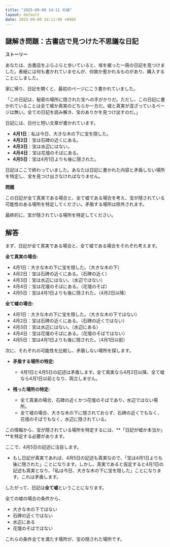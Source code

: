 ```yaml
---
title: "2025-09-08 14:11 の謎"
layout: default
date: 2025-09-08 14:11:00 +0900
---
```

## 謎解き問題：古書店で見つけた不思議な日記

**ストーリー**

あなたは、古書店をぶらぶらと歩いていると、埃を被った一冊の日記を見つけました。表紙には何も書かれていませんが、何故か惹かれるものがあり、購入することにしました。

家に帰り、日記を開くと、最初のページにこう書かれていました。

「この日記は、秘密の場所に隠された宝への手がかりだ。ただし、この日記に書かれていることは全て嘘か真実のどちらか一方だ。嘘と真実が混ざっているページは無い。全ての日記を読み解き、宝のありかを見つけ出すのだ。」

日記には、日付と短い文章が書かれています。

*   **4月1日**：私は今日、大きな木の下に宝を隠した。
*   **4月2日**：宝は石碑の近くにある。
*   **4月3日**：宝は水辺にはない。
*   **4月4日**：宝は花壇のそばにある。
*   **4月5日**：宝は4月1日よりも後に隠された。

日記はここで終わっていました。あなたは日記に書かれた内容と矛盾しない場所を特定し、宝を見つけ出さなければなりません。

**問題**

この日記が全て真実である場合と、全て嘘である場合を考え、宝が隠されている可能性のある場所を特定してください。矛盾する場所は除外されます。

最終的に、宝が隠されている場所を特定してください。

## 解答

まず、日記が全て真実である場合と、全て嘘である場合をそれぞれ考えます。

**全て真実の場合:**

*   4月1日：大きな木の下に宝を隠した。（大きな木の下）
*   4月2日：宝は石碑の近くにある。（石碑の近く）
*   4月3日：宝は水辺にはない。（水辺ではない）
*   4月4日：宝は花壇のそばにある。（花壇のそば）
*   4月5日：宝は4月1日よりも後に隠された。（4月2日以降）

**全て嘘の場合:**

*   4月1日：大きな木の下に宝を隠した。（大きな木の下ではない）
*   4月2日：宝は石碑の近くにある。（石碑の近くではない）
*   4月3日：宝は水辺にはない。（水辺にある）
*   4月4日：宝は花壇のそばにある。（花壇のそばではない）
*   4月5日：宝は4月1日よりも後に隠された。（4月1日以前）

次に、それぞれの可能性を比較し、矛盾しない場所を探します。

*   **矛盾する場所の特定:**
    *   4月1日と4月5日の記述は矛盾します。全て真実なら4月2日以降、全て嘘なら4月1日以前となり、両立しません。

*   **残った場所の特定:**
    *   全て真実の場合、石碑の近くかつ花壇のそばであり、水辺ではない場所。
    *   全て嘘の場合、大きな木の下に隠されておらず、石碑の近くでもなく、花壇のそばでもなく、水辺に隠されている。

この情報から、宝が隠されている場所を特定するには、**「日記が嘘か本当か」**を特定する必要があります。

ここで、4月5日の記述に注目します。

*   もし日記が真実であれば、4月5日の記述も真実なので、「宝は4月1日よりも後に隠された」ことになります。しかし、真実であると仮定すると4月1日の記述も真実となり、「私は今日、大きな木の下に宝を隠した」ことになります。これは矛盾します。

したがって、日記は**全て嘘**ということになります。

全ての嘘の場合の条件から、

*   大きな木の下ではない
*   石碑の近くではない
*   水辺にある
*   花壇のそばではない

これらの条件全てを満たす場所が、宝の隠された場所です。
